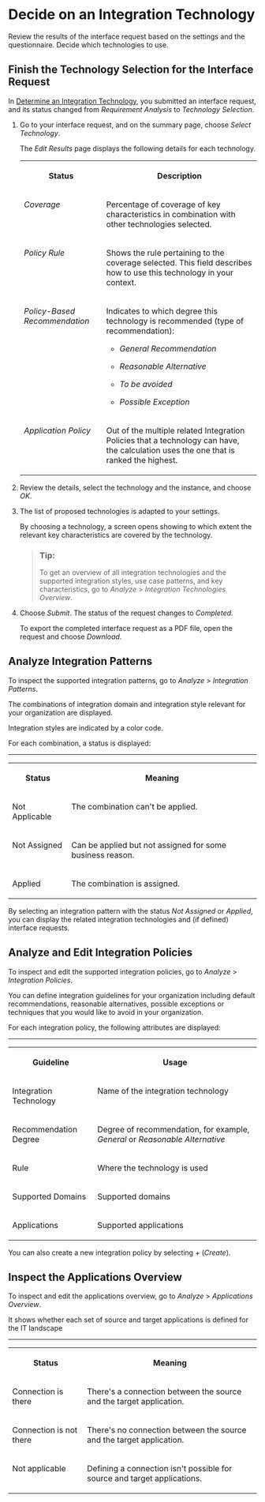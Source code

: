 <!-- loiofb4bc24faec44bdb9cdc1d02d9b5ca99 -->

# Decide on an Integration Technology

Review the results of the interface request based on the settings and the questionnaire. Decide which technologies to use.



<a name="loiofb4bc24faec44bdb9cdc1d02d9b5ca99__section_mn3_52y_5sb"/>

## Finish the Technology Selection for the Interface Request

In [Determine an Integration Technology](determine-an-integration-technology-69b6dae.md), you submitted an interface request, and its status changed from *Requirement Analysis* to *Technology Selection*.

1.  Go to your interface request, and on the summary page, choose *Select Technology*.

    The *Edit Results* page displays the following details for each technology.


    <table>
    <tr>
    <th valign="top">

    Status
    
    </th>
    <th valign="top">

    Description
    
    </th>
    </tr>
    <tr>
    <td valign="top">
    
    *Coverage*
    
    </td>
    <td valign="top">
    
    Percentage of coverage of key characteristics in combination with other technologies selected.
    
    </td>
    </tr>
    <tr>
    <td valign="top">
    
    *Policy Rule* 
    
    </td>
    <td valign="top">
    
    Shows the rule pertaining to the coverage selected. This field describes how to use this technology in your context.
    
    </td>
    </tr>
    <tr>
    <td valign="top">
    
    *Policy-Based Recommendation*
    
    </td>
    <td valign="top">
    
    Indicates to which degree this technology is recommended \(type of recommendation\):

    -   *General Recommendation*

    -   *Reasonable Alternative*
    -   *To be avoided*
    -   *Possible Exception*


    
    </td>
    </tr>
    <tr>
    <td valign="top">
    
    *Application Policy*
    
    </td>
    <td valign="top">
    
    Out of the multiple related Integration Policies that a technology can have, the calculation uses the one that is ranked the highest.
    
    </td>
    </tr>
    </table>
    
2.  Review the details, select the technology and the instance, and choose *OK*.

3.  The list of proposed technologies is adapted to your settings.

    By choosing a technology, a screen opens showing to which extent the relevant key characteristics are covered by the technology.

    > ### Tip:  
    > To get an overview of all integration technologies and the supported integration styles, use case patterns, and key characteristics, go to *Analyze* \> *Integration Technologies Overview*.

4.  Choose *Submit*. The status of the request changes to *Completed*.

    To export the completed interface request as a PDF file, open the request and choose *Download*.




<a name="loiofb4bc24faec44bdb9cdc1d02d9b5ca99__section_mmx_phc_psb"/>

## Analyze Integration Patterns

To inspect the supported integration patterns, go to *Analyze* \> *Integration Patterns*.

The combinations of integration domain and integration style relevant for your organization are displayed.

Integration styles are indicated by a color code.

For each combination, a status is displayed:

****


<table>
<tr>
<th valign="top">

Status

</th>
<th valign="top">

Meaning

</th>
</tr>
<tr>
<td valign="top">

Not Applicable

</td>
<td valign="top">

The combination can't be applied.

</td>
</tr>
<tr>
<td valign="top">

Not Assigned

</td>
<td valign="top">

Can be applied but not assigned for some business reason.

</td>
</tr>
<tr>
<td valign="top">

Applied

</td>
<td valign="top">

The combination is assigned.

</td>
</tr>
</table>

By selecting an integration pattern with the status *Not Assigned* or *Applied*, you can display the related integration technologies and \(if defined\) interface requests.



<a name="loiofb4bc24faec44bdb9cdc1d02d9b5ca99__section_jh3_rhc_psb"/>

## Analyze and Edit Integration Policies

To inspect and edit the supported integration policies, go to *Analyze* \> *Integration Policies*.

You can define integration guidelines for your organization including default recommendations, reasonable alternatives, possible exceptions or techniques that you would like to avoid in your organization.

For each integration policy, the following attributes are displayed:

****


<table>
<tr>
<th valign="top">

Guideline

</th>
<th valign="top">

Usage

</th>
</tr>
<tr>
<td valign="top">

Integration Technology

</td>
<td valign="top">

Name of the integration technology

</td>
</tr>
<tr>
<td valign="top">

Recommendation Degree

</td>
<td valign="top">

Degree of recommendation, for example, *General* or *Reasonable Alternative*

</td>
</tr>
<tr>
<td valign="top">

Rule

</td>
<td valign="top">

Where the technology is used

</td>
</tr>
<tr>
<td valign="top">

Supported Domains

</td>
<td valign="top">

Supported domains

</td>
</tr>
<tr>
<td valign="top">

Applications

</td>
<td valign="top">

Supported applications

</td>
</tr>
</table>

You can also create a new integration policy by selecting *\+* \(*Create*\).



<a name="loiofb4bc24faec44bdb9cdc1d02d9b5ca99__section_fhj_rhc_psb"/>

## Inspect the Applications Overview

To inspect and edit the applications overview, go to *Analyze* \> *Applications Overview*.

It shows whether each set of source and target applications is defined for the IT landscape

****


<table>
<tr>
<th valign="top">

Status

</th>
<th valign="top">

Meaning

</th>
</tr>
<tr>
<td valign="top">

Connection is there

</td>
<td valign="top">

There's a connection between the source and the target application.

</td>
</tr>
<tr>
<td valign="top">

Connection is not there

</td>
<td valign="top">

There's no connection between the source and the target application.

</td>
</tr>
<tr>
<td valign="top">

Not applicable

</td>
<td valign="top">

Defining a connection isn't possible for source and target applications.

</td>
</tr>
</table>

